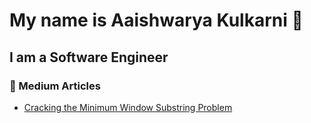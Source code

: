 # My name is Aaishwarya Kulkarni 👋

## I am a Software Engineer

### 📝 Medium Articles

<!-- MEDIUM:START -->
- [Cracking the Minimum Window Substring Problem](https://medium.com/@aaishwaryakulkarni/cracking-the-minimum-window-substring-problem-8611827d6faa)
<!-- MEDIUM:END -->